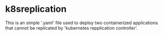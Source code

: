 # k8sreplication
This is an simple '.yaml' file used to deploy two containerized applications that cannot be replicated by 'kubernetes repplication controller'. 
